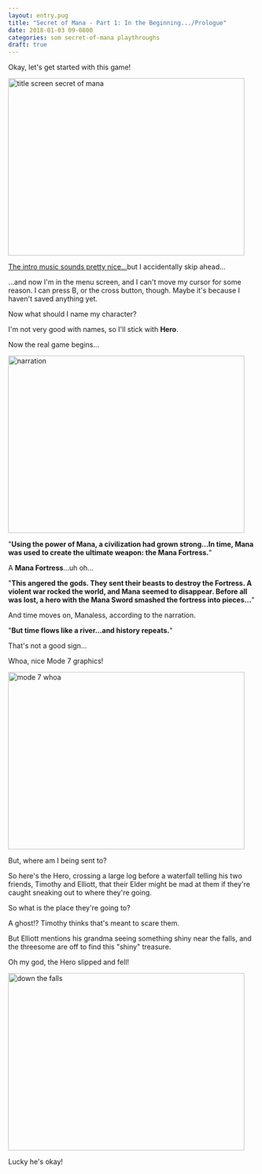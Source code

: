```yaml
---
layout: entry.pug
title: "Secret of Mana - Part 1: In the Beginning.../Prologue"
date: 2018-01-03 09-0800
categories: som secret-of-mana playthroughs
draft: true
---
```


Okay, let's get started with this game!

<img src="" alt="title screen secret of mana" width="480" height="360" />

<a href="https://youtu.be/T6YAiLHXw_c">The intro music sounds pretty nice...</a>but I accidentally skip ahead...

...and now I'm in the menu screen, and I can't move my cursor for some reason. I can press B, or the cross button, though. Maybe it's because I haven't saved anything yet.

Now what should I name my character?

I'm not very good with names, so I'll stick with <strong>Hero</strong>.

Now the real game begins...

<img src="" alt="narration" width="480" height="360" />

"<strong>Using the power of Mana, a civilization had grown strong...In time, Mana was used to create the ultimate weapon: the Mana Fortress.</strong>"

A <strong>Mana Fortress</strong>...uh oh...

"<strong>This angered the gods. They sent their beasts to destroy the Fortress. A violent war rocked the world, and Mana seemed to disappear. Before all was lost, a hero with the Mana Sword smashed the fortress into pieces...</strong>"

And time moves on, Manaless, according to the narration.

"<strong>But time flows like a river...and history repeats.</strong>"

That's not a good sign...

Whoa, nice Mode 7 graphics!

<img src="" alt="mode 7 whoa" width="480" height="360" />

But, where am I being sent to?

So here's the Hero, crossing a large log before a waterfall telling his two friends, Timothy and Elliott, that their Elder might be mad at them if they're caught sneaking out to where they're going.

So what is the place they're going to?

A ghost!? Timothy thinks that's meant to scare them.

But Elliott mentions his grandma seeing something shiny near the falls, and the threesome are off to find this "shiny" treasure.

Oh my god, the Hero slipped and fell!

<img src="" alt="down the falls" width="480" height="360" />

Lucky he's okay!